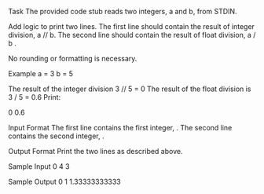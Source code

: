 Task
The provided code stub reads two integers, a and b, from STDIN.

Add logic to print two lines. The first line should contain the result of integer division, a // b. The second line should contain the result of float division,  a / b .

No rounding or formatting is necessary.

Example
a = 3
b = 5

The result of the integer division 3 // 5 = 0
The result of the float division is 3 / 5 = 0.6
Print:

0
0.6

Input Format
The first line contains the first integer, .
The second line contains the second integer, .

Output Format
Print the two lines as described above.

Sample Input 0
4
3

Sample Output 0
1
1.33333333333